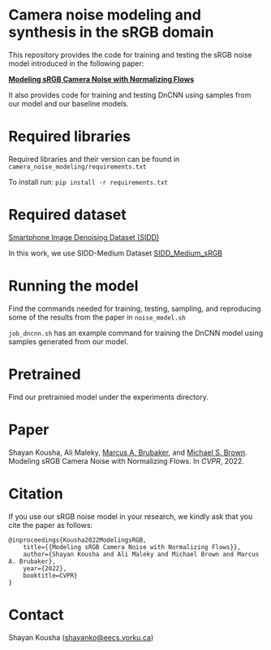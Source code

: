 Camera noise modeling and synthesis in the sRGB domain
===

This repository provides the code for training and testing the sRGB noise model introduced in the following paper:

[**Modeling sRGB Camera Noise with Normalizing Flows**](https://yorkucvil.github.io/sRGBNoise/)

It also provides code for training and testing DnCNN using samples from our model and our baseline models.

# Required libraries

Required libraries and their version can be found in `camera_noise_modeling/requirements.txt`

To install run: `pip install -r requirements.txt`

# Required dataset

[Smartphone Image Denoising Dataset (SIDD)](https://www.eecs.yorku.ca/~kamel/sidd/)

In this work, we use SIDD-Medium Dataset [SIDD_Medium_sRGB](eecs.yorku.ca/~kamel/sidd/dataset.php)

# Running the model

Find the commands needed for training, testing, sampling, and reproducing some of the results from the paper in `noise_model.sh`

`job_dncnn.sh` has an example command for training the DnCNN model using samples generated from our model. 

# Pretrained

Find our pretrainied model under the experiments directory.

# Paper

Shayan Kousha, Ali Maleky, [Marcus A. Brubaker](https://www.eecs.yorku.ca/~mab/), and [Michael S. Brown](https://www.eecs.yorku.ca/~mbrown/). Modeling sRGB Camera Noise with Normalizing Flows. In _CVPR_, 2022.

# Citation

If you use our sRGB noise model in your research, we kindly ask that you cite the paper as follows:

    @inproceedings{Kousha2022ModelingsRGB,
        title={{Modeling sRGB Camera Noise with Normalizing Flows}},
        author={Shayan Kousha and Ali Maleky and Michael Brown and Marcus A. Brubaker},
        year={2022},
        booktitle=CVPR}
    }

# Contact

Shayan Kousha ([shayanko@eecs.yorku.ca](mailto:shayanko@eecs.yorku.ca))
